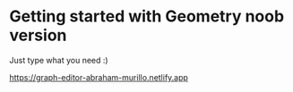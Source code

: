 # Getting started with Geometry noob version

Just type what you need :)

https://graph-editor-abraham-murillo.netlify.app
